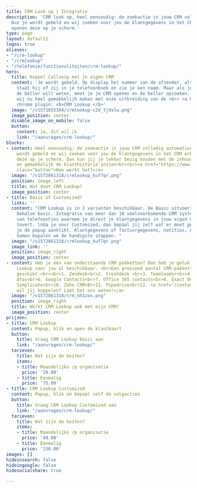 ```yaml
---
title: CRM Look up | Integratie
description: 'CRM look up, heel eenvoudig: de zoekactie in jouw CRM volledig automatiseren!
  Dus je wordt gebeld en wij zoeken voor jou de klantgegevens in het CRM erbij en
  openen deze op je scherm.'
type: page
layout: default2
logos: true
aliases:
- "/crm-lookup"
- "/crmlookup"
- "/telefonie/functionaliteiten/crm-lookup/"
hero:
  title: Koppel Callvoip met je eigen CRM
  content: 'Je wordt gebeld. Op display het nummer van de afzender, als je geluk hebt
    staat hij of zij in je telefoonboek en zie je een naam. Maar als je alles van
    de beller wilt weten, moet je je CRM openen en de beller opzoeken. Dat kunnen
    wij nu heel gemakkelijk maken met onze uitbreiding van de <br> <a href="/clicktodial">Click-to-Dial</a>
    chrome plugin: <b>CRM Lookup.</b>'
  image: "/v1571655384/crmlookup-c2d_tj9slw.png"
  image_position: center
  disable_image_on_mobile: false
  button:
    content: Ja, dit wil ik
    link: "/aanvragen/crm-lookup/"
blocks:
- content: Heel eenvoudig; de zoekactie in jouw CRM volledig automatiseren! Dus je
    wordt gebeld en wij zoeken voor jou de klantgegevens in het CRM erbij en openen
    deze op je scherm. Dan kun jij je lekker bezig houden met de inhoud van het gesprek
    en gemakkelijk de klanthistorie inzien<br><br><a href="https://www.callvoip.nl/ondersteuning/integraties/handleiding-crm-lookup"
    class="button">Hoe werkt het?</a>
  image: "/v1572861318/crmlookup_kuf7qr.png"
  position: image_left
  title: Wat doet CRM Lookup?
  image_position: center
- title: Basic of Customized?
  links: ''
  content: "CRM Lookup is in 2 varianten beschikbaar. De Basic uitvoering is alles
    behalve basic. Integratie van meer dan 10 veelvoorkomende CRM systemen, popups
    van telefoontjes waarmee je direct je klantgegevens in jouw eigen CRM tevoorschijn
    tovert. \nGa je voor Customized, dan bepaal jij zelf wat er moet gebeuren wanneer
    je de popup aanklikt. Klantgegevens of factuurgegevens, notities, noem maar op.
    Samen bepalen we de handigste stappen. "
  image: "/v1572861318/crmlookup_kuf7qr.png"
  image_link: ''
  position: image_right
  image_position: center
- content: Heb je één van onderstaande CRM pakketten? Dan heb je geluk en is de CRM
    Lookup voor jou al beschikbaar. <br>Een groeiend aantal CRM-pakketten is hiervoor
    geschikt:<br><br>1. Zendesk<br>2. Freshdesk <br>3. Teamleader<br>4. Salesforce<br>5.
    Afas<br>6. Google Contacts<br>7. Office 365 contacts<br>8. Exact Online<br>9.
    Simplicate<br>10. Zoho CRM<Br>11. Pipedrive<br>12. <a href="/contact/"> Welk pakket
    wil jij koppelen? Laat het ons weten!</a>
  image: "/v1572861318/crm_nh1zox.png"
  position: image_right
  title: Werkt CRM Lookup ook met mijn CRM?
  image_position: center
prijzen:
- title: CRM Lookup
  content: Popup, klik en open de klantkaart
  button:
    title: Vraag CRM Lookup Basic aan
    link: "/aanvragen/crm-lookup/"
  tarieven:
    title: Wat zijn de kosten?
    items:
    - title: Maandelijks /p organisatie
      price: '29.00'
    - title: Eenmalig
      price: '75.00'
- title: CRM Lookup Customized
  content: Popup, klik en bepaal zelf de volgacties
  button:
    title: Vraag CRM Lookup Customized aan
    link: "/aanvragen/crm-lookup/"
  tarieven:
    title: Wat zijn de kosten?
    items:
    - title: Maandelijks /p organisatie
      price: '49.00'
    - title: Eenmalig
      price: '130.00'
images: []
hideinsearch: false
hideingoogle: false
hidesocialshare: true

---
```

